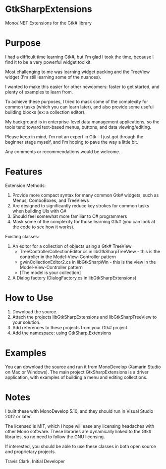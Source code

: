 # GtkSharpExtensions
Mono/.NET Extensions for the Gtk# library

Purpose
=======

I had a difficult time learning Gtk#, but I'm glad I took the time, because I find it to be a very powerful widget toolkit.

Most challenging to me was learning widget packing and the TreeView widget (I'm still learning some of the nuances).


I wanted to make this easier for other newcomers: faster to get started, and plenty of examples to learn from.

To achieve these purposes, I tried to mask some of the complexity for common tasks (which you can learn later), and also provide some useful building blocks (ex: a collection editor).


My background is in enterprise-level data management applications, so the tools tend toward text-based menus, buttons, and data viewing/editing.


Please keep in mind, I'm not an expert in Gtk - I just got through the beginner stage myself, and I'm hoping to pave the way a little bit.

Any comments or recommendations would be welcome.


Features
========

Extension Methods:

1. Provide more compact syntax for many common Gtk# widgets, such as Menus, ComboBoxes, and TreeViews
2. Are designed to significantly reduce key strokes for common tasks when building UIs with C#
3. Should feel somewhat more familiar to C# programmers
4. Mask some of the complexity for those learning Gtk# (you can look at the code to see how it works).

Existing classes:

1. An editor for a collection of objects using a Gtk# TreeView
   * TreeControllerCollectionEditor.cs in libGtkSharpTreeView - this is the controller in the Model-View-Controller pattern
   * gwinCollectionEditor2.cs in libGtkSharpWin - this is the view in the Model-View-Controller pattern
   * [The model is your collection]
2. A Dialog factory (DialogFactory.cs in libGtkSharpExtensions)


How to Use
==========

1. Download the source.
2. Attach the projects libGtkSharpExtensions and libGtkSharpTreeView to your solution.
3. Add references to these projects from your Gtk# project.
4. Add the namespace: using GtkSharp.Extensions


Examples
========

You can download the source and run it from MonoDevelop (Xamarin Studio on Mac or Windows).
The main project GtkSharpExtensions is a driver application, with examples of building a menu and editing collections.


Notes
=====

I built these with MonoDevelop 5.10, and they should run in Visual Studio 2012 or later.

The licensed is MIT, which I hope will ease any licensing headaches with other Mono software.
These libraries are dynamically linked to the Gtk# libraries, so no need to follow the GNU licensing.

If interested, you should be able to use these classes in both open source and proprietary projects.


Travis Clark, 
Initial Developer
